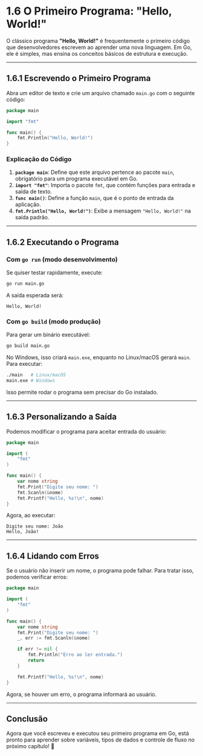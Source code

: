 # **1.6 O Primeiro Programa: "Hello, World!"**

O clássico programa **"Hello, World!"** é frequentemente o primeiro código que desenvolvedores escrevem ao aprender uma nova linguagem. Em Go, ele é simples, mas ensina os conceitos básicos de estrutura e execução.

---

## **1.6.1 Escrevendo o Primeiro Programa**

Abra um editor de texto e crie um arquivo chamado `main.go` com o seguinte código:

```go
package main

import "fmt"

func main() {
    fmt.Println("Hello, World!")
}
```

### **Explicação do Código**
1. **`package main`**: Define que este arquivo pertence ao pacote `main`, obrigatório para um programa executável em Go.
2. **`import "fmt"`**: Importa o pacote `fmt`, que contém funções para entrada e saída de texto.
3. **`func main()`**: Define a função `main`, que é o ponto de entrada da aplicação.
4. **`fmt.Println("Hello, World!")`**: Exibe a mensagem `"Hello, World!"` na saída padrão.

---

## **1.6.2 Executando o Programa**

### **Com `go run` (modo desenvolvimento)**
Se quiser testar rapidamente, execute:

```sh
go run main.go
```

A saída esperada será:

```
Hello, World!
```

### **Com `go build` (modo produção)**
Para gerar um binário executável:

```sh
go build main.go
```

No Windows, isso criará `main.exe`, enquanto no Linux/macOS gerará `main`. Para executar:

```sh
./main   # Linux/macOS
main.exe # Windows
```

Isso permite rodar o programa sem precisar do Go instalado.

---

## **1.6.3 Personalizando a Saída**

Podemos modificar o programa para aceitar entrada do usuário:

```go
package main

import (
    "fmt"
)

func main() {
    var nome string
    fmt.Print("Digite seu nome: ")
    fmt.Scanln(&nome)
    fmt.Printf("Hello, %s!\n", nome)
}
```

Agora, ao executar:

```
Digite seu nome: João
Hello, João!
```

---

## **1.6.4 Lidando com Erros**

Se o usuário não inserir um nome, o programa pode falhar. Para tratar isso, podemos verificar erros:

```go
package main

import (
    "fmt"
)

func main() {
    var nome string
    fmt.Print("Digite seu nome: ")
    _, err := fmt.Scanln(&nome)

    if err != nil {
        fmt.Println("Erro ao ler entrada.")
        return
    }

    fmt.Printf("Hello, %s!\n", nome)
}
```

Agora, se houver um erro, o programa informará ao usuário.

---

## **Conclusão**

Agora que você escreveu e executou seu primeiro programa em Go, está pronto para aprender sobre variáveis, tipos de dados e controle de fluxo no próximo capítulo! 🚀
